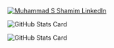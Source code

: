 
[![Muhammad S Shamim LinkedIn](https://img.shields.io/badge/LinkedIn-0077B5?style=for-the-badge&logo=linkedin&logoColor=white)](https://www.linkedin.com/in/muhammadsaadshamim/)


![GitHub Stats Card](https://github-readme-stats.vercel.app/api?username=sa501428&show_icons=true&theme=github_dark)

![GitHub Stats Card](https://github-readme-streak-stats.herokuapp.com/?user=sa501428&show_icons=true&theme=dark)
